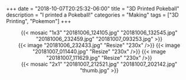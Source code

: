 +++
date = "2018-10-07T20:25:32-06:00"
title = "3D Printed Pokeball"
description = "I printed a Pokeball!"
categories = "Making"
tags = ["3D Printing", "Pokemon"]
+++

<center>
  {{< mosaic "1x3" "20181006_124105.jpg" "20181006_132545.jpg" "20181006_232459.jpg" "20181007_093253.jpg" >}}
</center>

<center>
  {{< image "20181006_232433.jpg" "Resize" "230x" />}}
  {{< image "20181007_011440.jpg" "Resize" "230x" />}}
  {{< image "20181007_111629.jpg" "Resize" "230x" />}}
</center>

<center>
  {{< mosaic "2x1" "20181007_212521.jpg" "20181007_202142.jpg" "thumb.jpg" >}}
</center>
